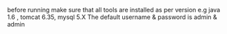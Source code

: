 before running make sure that all tools are installed as per version
e.g java 1.6 , tomcat 6.35, mysql 5.X
The default username & password is admin & admin
